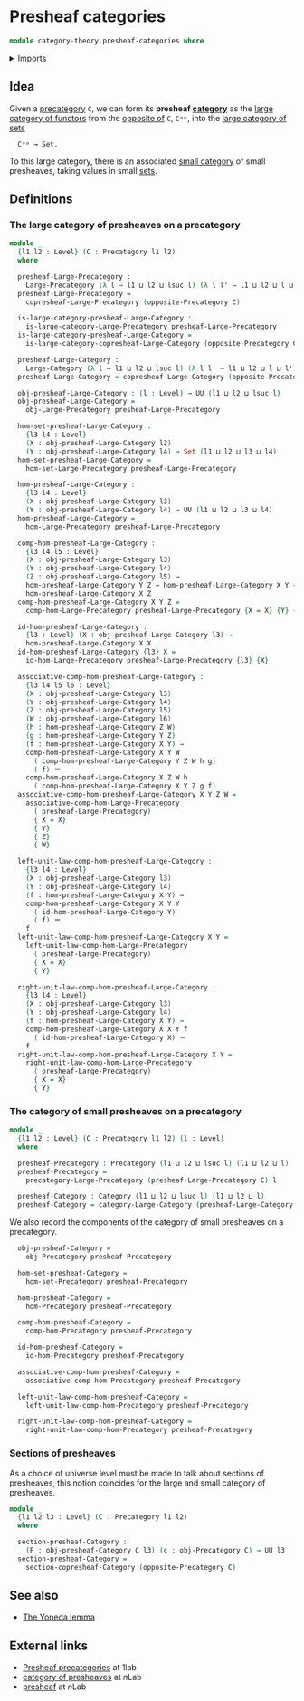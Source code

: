 # Presheaf categories

```agda
module category-theory.presheaf-categories where
```

<details><summary>Imports</summary>

```agda
open import category-theory.categories
open import category-theory.copresheaf-categories
open import category-theory.large-categories
open import category-theory.large-precategories
open import category-theory.opposite-precategories
open import category-theory.precategories

open import foundation.identity-types
open import foundation.sets
open import foundation.universe-levels
```

</details>

## Idea

Given a [precategory](category-theory.precategories.md) `C`, we can form its
**presheaf [category](category-theory.large-categories.md)** as the
[large category of functors](category-theory.functors-from-small-to-large-precategories.md)
from the [opposite of](category-theory.opposite-precategories.md) `C`, `Cᵒᵖ`,
into the [large category of sets](foundation.category-of-sets.md)

```text
  Cᵒᵖ → Set.
```

To this large category, there is an associated
[small category](category-theory.categories.md) of small presheaves, taking
values in small [sets](foundation-core.sets.md).

## Definitions

### The large category of presheaves on a precategory

```agda
module _
  {l1 l2 : Level} (C : Precategory l1 l2)
  where

  presheaf-Large-Precategory :
    Large-Precategory (λ l → l1 ⊔ l2 ⊔ lsuc l) (λ l l' → l1 ⊔ l2 ⊔ l ⊔ l')
  presheaf-Large-Precategory =
    copresheaf-Large-Precategory (opposite-Precategory C)

  is-large-category-presheaf-Large-Category :
    is-large-category-Large-Precategory presheaf-Large-Precategory
  is-large-category-presheaf-Large-Category =
    is-large-category-copresheaf-Large-Category (opposite-Precategory C)

  presheaf-Large-Category :
    Large-Category (λ l → l1 ⊔ l2 ⊔ lsuc l) (λ l l' → l1 ⊔ l2 ⊔ l ⊔ l')
  presheaf-Large-Category = copresheaf-Large-Category (opposite-Precategory C)

  obj-presheaf-Large-Category : (l : Level) → UU (l1 ⊔ l2 ⊔ lsuc l)
  obj-presheaf-Large-Category =
    obj-Large-Precategory presheaf-Large-Precategory

  hom-set-presheaf-Large-Category :
    {l3 l4 : Level}
    (X : obj-presheaf-Large-Category l3)
    (Y : obj-presheaf-Large-Category l4) → Set (l1 ⊔ l2 ⊔ l3 ⊔ l4)
  hom-set-presheaf-Large-Category =
    hom-set-Large-Precategory presheaf-Large-Precategory

  hom-presheaf-Large-Category :
    {l3 l4 : Level}
    (X : obj-presheaf-Large-Category l3)
    (Y : obj-presheaf-Large-Category l4) → UU (l1 ⊔ l2 ⊔ l3 ⊔ l4)
  hom-presheaf-Large-Category =
    hom-Large-Precategory presheaf-Large-Precategory

  comp-hom-presheaf-Large-Category :
    {l3 l4 l5 : Level}
    (X : obj-presheaf-Large-Category l3)
    (Y : obj-presheaf-Large-Category l4)
    (Z : obj-presheaf-Large-Category l5) →
    hom-presheaf-Large-Category Y Z → hom-presheaf-Large-Category X Y →
    hom-presheaf-Large-Category X Z
  comp-hom-presheaf-Large-Category X Y Z =
    comp-hom-Large-Precategory presheaf-Large-Precategory {X = X} {Y} {Z}

  id-hom-presheaf-Large-Category :
    {l3 : Level} (X : obj-presheaf-Large-Category l3) →
    hom-presheaf-Large-Category X X
  id-hom-presheaf-Large-Category {l3} X =
    id-hom-Large-Precategory presheaf-Large-Precategory {l3} {X}

  associative-comp-hom-presheaf-Large-Category :
    {l3 l4 l5 l6 : Level}
    (X : obj-presheaf-Large-Category l3)
    (Y : obj-presheaf-Large-Category l4)
    (Z : obj-presheaf-Large-Category l5)
    (W : obj-presheaf-Large-Category l6)
    (h : hom-presheaf-Large-Category Z W)
    (g : hom-presheaf-Large-Category Y Z)
    (f : hom-presheaf-Large-Category X Y) →
    comp-hom-presheaf-Large-Category X Y W
      ( comp-hom-presheaf-Large-Category Y Z W h g)
      ( f) ＝
    comp-hom-presheaf-Large-Category X Z W h
      ( comp-hom-presheaf-Large-Category X Y Z g f)
  associative-comp-hom-presheaf-Large-Category X Y Z W =
    associative-comp-hom-Large-Precategory
      ( presheaf-Large-Precategory)
      { X = X}
      { Y}
      { Z}
      { W}

  left-unit-law-comp-hom-presheaf-Large-Category :
    {l3 l4 : Level}
    (X : obj-presheaf-Large-Category l3)
    (Y : obj-presheaf-Large-Category l4)
    (f : hom-presheaf-Large-Category X Y) →
    comp-hom-presheaf-Large-Category X Y Y
      ( id-hom-presheaf-Large-Category Y)
      ( f) ＝
    f
  left-unit-law-comp-hom-presheaf-Large-Category X Y =
    left-unit-law-comp-hom-Large-Precategory
      ( presheaf-Large-Precategory)
      { X = X}
      { Y}

  right-unit-law-comp-hom-presheaf-Large-Category :
    {l3 l4 : Level}
    (X : obj-presheaf-Large-Category l3)
    (Y : obj-presheaf-Large-Category l4)
    (f : hom-presheaf-Large-Category X Y) →
    comp-hom-presheaf-Large-Category X X Y f
      ( id-hom-presheaf-Large-Category X) ＝
    f
  right-unit-law-comp-hom-presheaf-Large-Category X Y =
    right-unit-law-comp-hom-Large-Precategory
      ( presheaf-Large-Precategory)
      { X = X}
      { Y}
```

### The category of small presheaves on a precategory

```agda
module _
  {l1 l2 : Level} (C : Precategory l1 l2) (l : Level)
  where

  presheaf-Precategory : Precategory (l1 ⊔ l2 ⊔ lsuc l) (l1 ⊔ l2 ⊔ l)
  presheaf-Precategory =
    precategory-Large-Precategory (presheaf-Large-Precategory C) l

  presheaf-Category : Category (l1 ⊔ l2 ⊔ lsuc l) (l1 ⊔ l2 ⊔ l)
  presheaf-Category = category-Large-Category (presheaf-Large-Category C) l
```

We also record the components of the category of small presheaves on a
precategory.

```agda
  obj-presheaf-Category =
    obj-Precategory presheaf-Precategory

  hom-set-presheaf-Category =
    hom-set-Precategory presheaf-Precategory

  hom-presheaf-Category =
    hom-Precategory presheaf-Precategory

  comp-hom-presheaf-Category =
    comp-hom-Precategory presheaf-Precategory

  id-hom-presheaf-Category =
    id-hom-Precategory presheaf-Precategory

  associative-comp-hom-presheaf-Category =
    associative-comp-hom-Precategory presheaf-Precategory

  left-unit-law-comp-hom-presheaf-Category =
    left-unit-law-comp-hom-Precategory presheaf-Precategory

  right-unit-law-comp-hom-presheaf-Category =
    right-unit-law-comp-hom-Precategory presheaf-Precategory
```

### Sections of presheaves

As a choice of universe level must be made to talk about sections of presheaves,
this notion coincides for the large and small category of presheaves.

```agda
module _
  {l1 l2 l3 : Level} (C : Precategory l1 l2)
  where

  section-presheaf-Category :
    (F : obj-presheaf-Category C l3) (c : obj-Precategory C) → UU l3
  section-presheaf-Category =
    section-copresheaf-Category (opposite-Precategory C)
```

## See also

- [The Yoneda lemma](category-theory.yoneda-lemma-precategories.md)

## External links

- [Presheaf precategories](https://1lab.dev/Cat.Functor.Base.html#presheaf-precategories)
  at 1lab
- [category of presheaves](https://ncatlab.org/nlab/show/category+of+presheaves)
  at $n$Lab
- [presheaf](https://ncatlab.org/nlab/show/presheaf) at $n$Lab
